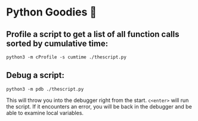 # Python Goodies 🐍

## Profile a script to get a list of all function calls sorted by cumulative time:
```
python3 -m cProfile -s cumtime ./thescript.py
```

## Debug a script:
```
python3 -m pdb ./thescript.py
```
This will throw you into the debugger right from the start.
`c<enter>` will run the script.
If it encounters an error, you will be back in the debugger and be able to examine local variables.
